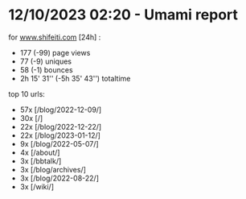 # 12/10/2023 02:20 - Umami report
for www.shifeiti.com [24h] :

 - 177 (-99) page views
 - 77 (-9) uniques
 - 58 (-1) bounces
 - 2h 15' 31'' (-5h 35' 43'') totaltime


top 10 urls:
 - 57x [/blog/2022-12-09/]
 - 30x [/]
 - 22x [/blog/2022-12-22/]
 - 22x [/blog/2023-01-12/]
 - 9x [/blog/2022-05-07/]
 - 4x [/about/]
 - 3x [/bbtalk/]
 - 3x [/blog/archives/]
 - 3x [/blog/2022-08-22/]
 - 3x [/wiki/]


